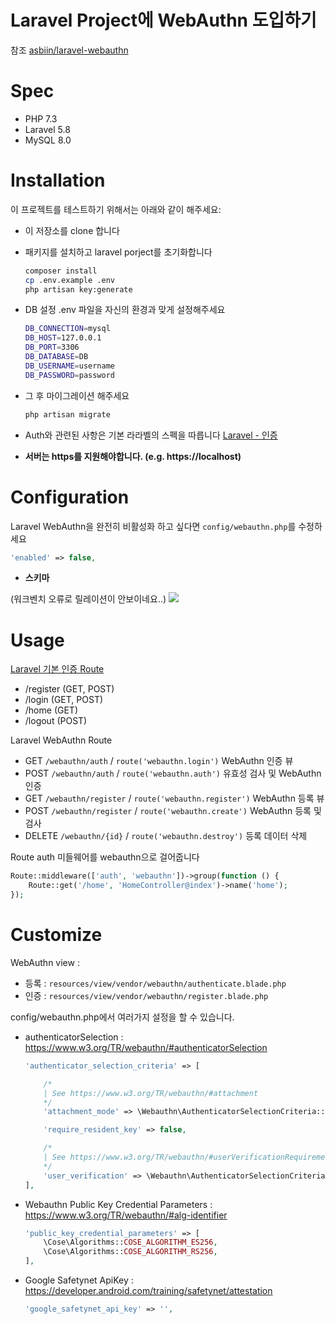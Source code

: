 Laravel Project에 WebAuthn 도입하기
====================================

참조 [asbiin/laravel-webauthn](https://github.com/asbiin/laravel-webauthn)

# Spec
- PHP 7.3
- Laravel 5.8
- MySQL 8.0

# Installation

이 프로젝트를 테스트하기 위해서는 아래와 같이 해주세요:

* 이 저장소를 clone 합니다

* 패키지를 설치하고 laravel porject를 초기화합니다
    ```sh
    composer install
    cp .env.example .env
    php artisan key:generate
    ```

* DB 설정
.env 파일을 자신의 환경과 맞게 설정해주세요
    ```bash
    DB_CONNECTION=mysql
    DB_HOST=127.0.0.1
    DB_PORT=3306
    DB_DATABASE=DB
    DB_USERNAME=username
    DB_PASSWORD=password
    ```

* 그 후 마이그레이션 해주세요
    ```bash
    php artisan migrate
    ```

* Auth와 관련된 사항은 기본 라라벨의 스펙을 따릅니다
    [Laravel - 인증](https://laravel.kr/docs/6.x/authentication)

* **서버는 https를 지원해야합니다. (e.g. https://localhost)**

# Configuration
Laravel WebAuthn을 완전히 비활성화 하고 싶다면 ```config/webauthn.php```를 수정하세요
```php
'enabled' => false,
```

* **스키마**

(워크벤치 오류로 릴레이션이 안보이네요..)
![](https://user-images.githubusercontent.com/35277854/73592039-36057080-4539-11ea-8341-e0fef8356544.png)

# Usage

[Laravel 기본 인증 Route](https://laravel.kr/docs/6.x/authentication)
* /register (GET, POST)
* /login (GET, POST)
* /home (GET)
* /logout (POST)

Laravel WebAuthn Route
* GET ```/webauthn/auth``` / ```route('webauthn.login')``` WebAuthn 인증 뷰
* POST ```/webauthn/auth``` / ```route('webauthn.auth')``` 유효성 검사 및 WebAuthn 인증
* GET ```/webauthn/register``` / ```route('webauthn.register')``` WebAuthn 등록 뷰
* POST ```/webauthn/register``` / ```route('webauthn.create')``` WebAuthn 등록 및 검사
* DELETE ```/webauthn/{id}``` / ```route('webauthn.destroy')``` 등록 데이터 삭제

Route
auth 미들웨어를 webauthn으로 걸어줍니다
```php
Route::middleware(['auth', 'webauthn'])->group(function () {
    Route::get('/home', 'HomeController@index')->name('home');
});
```

# Customize
WebAuthn view : 
* 등록 : ```resources/view/vendor/webauthn/authenticate.blade.php```
* 인증 : ```resources/view/vendor/webauthn/register.blade.php```

config/webauthn.php에서 여러가지 설정을 할 수 있습니다.

* authenticatorSelection : https://www.w3.org/TR/webauthn/#authenticatorSelection
    ```php
    'authenticator_selection_criteria' => [

        /*
        | See https://www.w3.org/TR/webauthn/#attachment
        */
        'attachment_mode' => \Webauthn\AuthenticatorSelectionCriteria::AUTHENTICATOR_ATTACHMENT_NO_PREFERENCE,

        'require_resident_key' => false,

        /*
        | See https://www.w3.org/TR/webauthn/#userVerificationRequirement
        */
        'user_verification' => \Webauthn\AuthenticatorSelectionCriteria::USER_VERIFICATION_REQUIREMENT_PREFERRED,
    ],
    ```
    
    
* Webauthn Public Key Credential Parameters : https://www.w3.org/TR/webauthn/#alg-identifier
    ```php
    'public_key_credential_parameters' => [
        \Cose\Algorithms::COSE_ALGORITHM_ES256,
        \Cose\Algorithms::COSE_ALGORITHM_RS256,
    ],
    ```

* Google Safetynet ApiKey : https://developer.android.com/training/safetynet/attestation
    ```php
    'google_safetynet_api_key' => '',
    ```